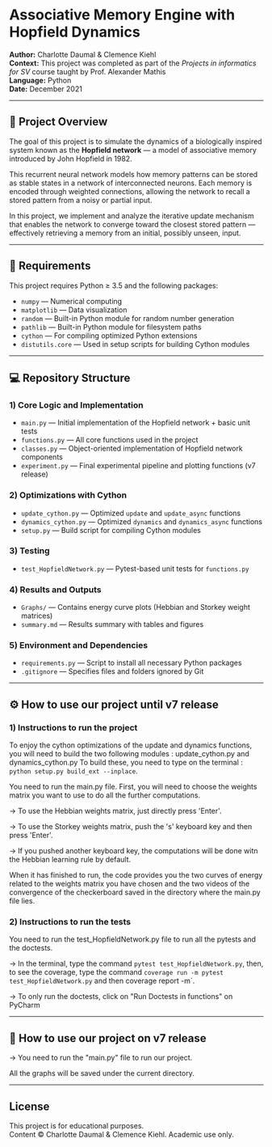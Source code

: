 # Associative Memory Engine with Hopfield Dynamics

**Author:** Charlotte Daumal & Clemence Kiehl  
**Context:** This project was completed as part of the *Projects in informatics for SV* course taught by Prof. Alexander Mathis    
**Language:** Python   
**Date:** December 2021  

---

## 📘 Project Overview

The goal of this project is to simulate the dynamics of a biologically inspired system known as the **Hopfield network** — a model of associative memory introduced by John Hopfield in 1982.

This recurrent neural network models how memory patterns can be stored as stable states in a network of interconnected neurons. Each memory is encoded through weighted connections, allowing the network to recall a stored pattern from a noisy or partial input.

In this project, we implement and analyze the iterative update mechanism that enables the network to converge toward the closest stored pattern — effectively retrieving a memory from an initial, possibly unseen, input.

---

## 📝 Requirements

This project requires Python ≥ 3.5 and the following packages:

- `numpy` — Numerical computing  
- `matplotlib` — Data visualization  
- `random` — Built-in Python module for random number generation  
- `pathlib` — Built-in Python module for filesystem paths  
- `cython` — For compiling optimized Python extensions  
- `distutils.core` — Used in setup scripts for building Cython modules

---

## 💻 Repository Structure 

### 1) Core Logic and Implementation
- `main.py` — Initial implementation of the Hopfield network + basic unit tests  
- `functions.py` — All core functions used in the project  
- `classes.py` — Object-oriented implementation of Hopfield network components  
- `experiment.py` — Final experimental pipeline and plotting functions (v7 release)

### 2) Optimizations with Cython
- `update_cython.py` — Optimized `update` and `update_async` functions  
- `dynamics_cython.py` — Optimized `dynamics` and `dynamics_async` functions  
- `setup.py` — Build script for compiling Cython modules

### 3) Testing
- `test_HopfieldNetwork.py` — Pytest-based unit tests for `functions.py`

### 4) Results and Outputs
- `Graphs/` — Contains energy curve plots (Hebbian and Storkey weight matrices)  
- `summary.md` — Results summary with tables and figures

### 5) Environment and Dependencies
- `requirements.py` — Script to install all necessary Python packages  
- `.gitignore` — Specifies files and folders ignored by Git

---

## ⚙️ How to use our project until v7 release

### 1) Instructions to run the project 

To enjoy the cython optimizations of the update and dynamics functions, you will need to build the two following modules : update_cython.py and dynamics_cython.py
To build these, you need to type on the terminal : `python setup.py build_ext --inplace`.

You need to run the main.py file. 
First, you will need to choose the weights matrix you want to use to do all the further computations. 

-> To use the Hebbian weights matrix, just directly press 'Enter'. 

-> To use the Storkey weights matrix, push the 's' keyboard key and then press 'Enter'. 

-> If you pushed another keyboard key, the computations will be done witn the Hebbian learning rule by default. 

When it has finished to run, the code provides you the two curves of energy related to the weights matrix you have chosen and the two videos of the convergence of the checkerboard saved in the directory where the main.py file lies.

### 2) Instructions to run the tests

You need to run the test_HopfieldNetwork.py file to run all the pytests and the doctests.

-> In the terminal, type the command `pytest test_HopfieldNetwork.py`, then, to see the coverage, type the command `coverage run -m pytest test_HopfieldNetwork.py` and then coverage report -m`.

-> To only run the doctests, click on "Run Doctests in functions" on PyCharm

---

## 🔧 How to use our project on v7 release

-> You need to run the "main.py" file to run our project.

All the graphs will be saved under the current directory.

---

## License

This project is for educational purposes.  
Content © Charlotte Daumal & Clemence Kiehl. Academic use only.
